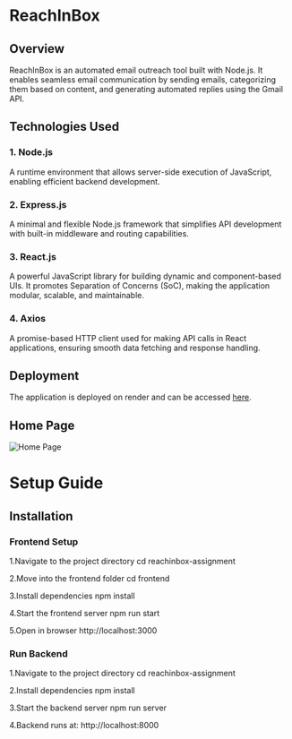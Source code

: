 # ReachInBox

## Overview

ReachInBox is an automated email outreach tool built with Node.js. It enables seamless email communication by sending emails, categorizing them based on content, and generating automated replies using the Gmail API.

## Technologies Used

### 1. Node.js

A runtime environment that allows server-side execution of JavaScript, enabling efficient backend development.

### 2. Express.js

A minimal and flexible Node.js framework that simplifies API development with built-in middleware and routing capabilities.

### 3. React.js

A powerful JavaScript library for building dynamic and component-based UIs. It promotes Separation of Concerns (SoC), making the application modular, scalable, and maintainable.

### 4. Axios

A promise-based HTTP client used for making API calls in React applications, ensuring smooth data fetching and response handling.

## Deployment

The application is deployed on render and can be accessed [here](https://reachinbox-assignment-back.netlify.app/).

## Home Page

![Home Page](Screenshot%202025-02-24%20at%201.07.01 AM.png)

# Setup Guide <br/>

<h2>Installation</h2>

### Frontend Setup

1.Navigate to the project directory
cd reachinbox-assignment

2.Move into the frontend folder
cd frontend

3.Install dependencies
npm install

4.Start the frontend server
npm run start

5.Open in browser
http://localhost:3000

### Run Backend

1.Navigate to the project directory
cd reachinbox-assignment

2.Install dependencies
npm install

3.Start the backend server
npm run server

4.Backend runs at:
http://localhost:8000
